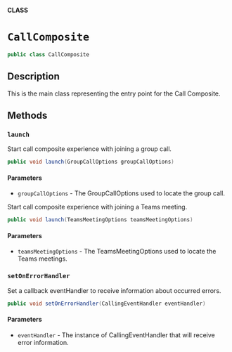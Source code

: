 **CLASS**

# `CallComposite`

```java
public class CallComposite
```

## Description

This is the main class representing the entry point for the Call Composite. 


## Methods

### `launch`

Start call composite experience with joining a group call.

```java
public void launch(GroupCallOptions groupCallOptions) 
```

#### Parameters
* `groupCallOptions` - The GroupCallOptions used to locate the group call.  

Start call composite experience with joining a Teams meeting.

```java
public void launch(TeamsMeetingOptions teamsMeetingOptions)
```

#### Parameters
* `teamsMeetingOptions` - The TeamsMeetingOptions used to locate the Teams meetings.


### `setOnErrorHandler`

Set a callback eventHandler to receive information about occurred errors.

```java
public void setOnErrorHandler(CallingEventHandler eventHandler) 
```

#### Parameters
* `eventHandler` - The instance of CallingEventHandler that will receive error information.  
       